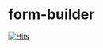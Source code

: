# form-builder
[![Hits](https://hits.seeyoufarm.com/api/count/incr/badge.svg?url=https%3A%2F%2Fgithub.com%2FSilentCodeDev%2Fform-builder&count_bg=%2379C83D&title_bg=%23555555&icon=django.svg&icon_color=%23E7E7E7&title=hits&edge_flat=false)](https://hits.seeyoufarm.com)

